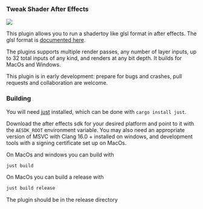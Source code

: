 ### Tweak Shader After Effects

<img src="./media/output_smaller.gif" />

This plugin allows you to run a shadertoy like glsl format in after effects. The glsl format is [documented here](https://github.com/mobile-bungalow/tweak_shader_ae_rs/tree/main/example_shaders).

The plugins supports multiple render passes, any number of layer inputs, up to 32 total inputs of any kind, and renders 
at any bit depth. It builds for MacOs and Windows.

This plugin is in early development: prepare for bugs and crashes, pull requests and collaboration are welcome. 

### Building

You will need [just](https://github.com/casey/just) installed, which can be done with `cargo install just`.

Download the after effects sdk for your desired platform and point to it with the `AESDK_ROOT` environment variable. You may also need an appropriate version of MSVC with Clang 16.0 + installed on windows, and development tools with a signing certificate set up on MacOs.

On MacOs and windows you can build with

```bash
just build
```

On MacOs you can build a release with 

```Bash
just build release
```

The plugin should be in the release directory


